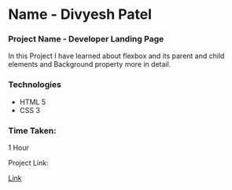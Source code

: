 # Name - Divyesh Patel

### Project Name - Developer Landing Page
In this Project I have learned about flexbox and its parent and child elements and Background property more in detail.

### Technologies
- HTML 5
- CSS 3

### Time Taken:
 1 Hour
 
 Project Link:
  
  [Link](https://developerlandingpage.vercel.app)
